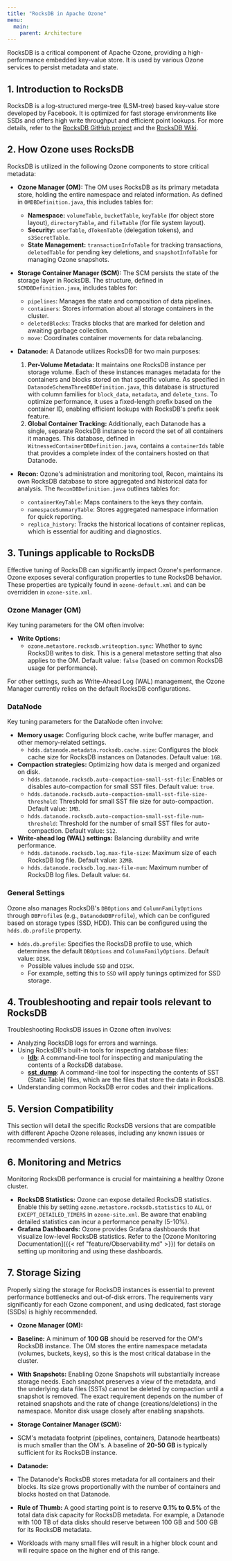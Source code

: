 ```yaml
---
title: "RocksDB in Apache Ozone"
menu:
  main:
    parent: Architecture
---
```


<!---
  Licensed to the Apache Software Foundation (ASF) under one or more
  contributor license agreements.  See the NOTICE file distributed with
  this work for additional information regarding copyright ownership.
  The ASF licenses this file to You under the Apache License, Version 2.0
  (the "License"); you may not use this file except in compliance with
  the License.  You may obtain a copy of the License at

      http://www.apache.org/licenses/LICENSE-2.0

  Unless required by applicable law or agreed to in writing, software
  distributed under the License is distributed on an "AS IS" BASIS,
  WITHOUT WARRANTIES OR CONDITIONS OF ANY KIND, either express or implied.
  See the License for the specific language governing permissions and
  limitations under the License.
-->

RocksDB is a critical component of Apache Ozone, providing a high-performance embedded key-value store. It is used by various Ozone services to persist metadata and state.

## 1. Introduction to RocksDB

RocksDB is a log-structured merge-tree (LSM-tree) based key-value store developed by Facebook. It is optimized for fast storage environments like SSDs and offers high write throughput and efficient point lookups. For more details, refer to the [RocksDB GitHub project](https://github.com/facebook/rocksdb) and the [RocksDB Wiki](https://github.com/facebook/rocksdb/wiki).

## 2. How Ozone uses RocksDB

RocksDB is utilized in the following Ozone components to store critical metadata:

*   **Ozone Manager (OM):** The OM uses RocksDB as its primary metadata store, holding the entire namespace and related information. As defined in `OMDBDefinition.java`, this includes tables for:
    *   **Namespace:** `volumeTable`, `bucketTable`, `keyTable` (for object store layout), `directoryTable`, and `fileTable` (for file system layout).
    *   **Security:** `userTable`, `dTokenTable` (delegation tokens), and `s3SecretTable`.
    *   **State Management:** `transactionInfoTable` for tracking transactions, `deletedTable` for pending key deletions, and `snapshotInfoTable` for managing Ozone snapshots.

*   **Storage Container Manager (SCM):** The SCM persists the state of the storage layer in RocksDB. The structure, defined in `SCMDBDefinition.java`, includes tables for:
    *   `pipelines`: Manages the state and composition of data pipelines.
    *   `containers`: Stores information about all storage containers in the cluster.
    *   `deletedBlocks`: Tracks blocks that are marked for deletion and awaiting garbage collection.
    *   `move`: Coordinates container movements for data rebalancing.

*   **Datanode:** A Datanode utilizes RocksDB for two main purposes:
    1.  **Per-Volume Metadata:** It maintains one RocksDB instance per storage volume. Each of these instances manages metadata for the containers and blocks stored on that specific volume. As specified in `DatanodeSchemaThreeDBDefinition.java`, this database is structured with column families for `block_data`, `metadata`, and `delete_txns`. To optimize performance, it uses a fixed-length prefix based on the container ID, enabling efficient lookups with RocksDB's prefix seek feature.
    2.  **Global Container Tracking:** Additionally, each Datanode has a single, separate RocksDB instance to record the set of all containers it manages. This database, defined in `WitnessedContainerDBDefinition.java`, contains a `containerIds` table that provides a complete index of the containers hosted on that Datanode.

*   **Recon:** Ozone's administration and monitoring tool, Recon, maintains its own RocksDB database to store aggregated and historical data for analysis. The `ReconDBDefinition.java` outlines tables for:
    *   `containerKeyTable`: Maps containers to the keys they contain.
    *   `namespaceSummaryTable`: Stores aggregated namespace information for quick reporting.
    *   `replica_history`: Tracks the historical locations of container replicas, which is essential for auditing and diagnostics.

## 3. Tunings applicable to RocksDB

Effective tuning of RocksDB can significantly impact Ozone's performance. Ozone exposes several configuration properties to tune RocksDB behavior. These properties are typically found in `ozone-default.xml` and can be overridden in `ozone-site.xml`.

### Ozone Manager (OM)

Key tuning parameters for the OM often involve:

*   **Write Options:**
    *   `ozone.metastore.rocksdb.writeoption.sync`: Whether to sync RocksDB writes to disk. This is a general metastore setting that also applies to the OM. Default value: `false` (based on common RocksDB usage for performance).

For other settings, such as Write-Ahead Log (WAL) management, the Ozone Manager currently relies on the default RocksDB configurations.

### DataNode

Key tuning parameters for the DataNode often involve:

*   **Memory usage:** Configuring block cache, write buffer manager, and other memory-related settings.
    *   `hdds.datanode.metadata.rocksdb.cache.size`: Configures the block cache size for RocksDB instances on Datanodes. Default value: `1GB`.
*   **Compaction strategies:** Optimizing how data is merged and organized on disk.
    *   `hdds.datanode.rocksdb.auto-compaction-small-sst-file`: Enables or disables auto-compaction for small SST files. Default value: `true`.
    *   `hdds.datanode.rocksdb.auto-compaction-small-sst-file-size-threshold`: Threshold for small SST file size for auto-compaction. Default value: `1MB`.
    *   `hdds.datanode.rocksdb.auto-compaction-small-sst-file-num-threshold`: Threshold for the number of small SST files for auto-compaction. Default value: `512`.
*   **Write-ahead log (WAL) settings:** Balancing durability and write performance.
    *   `hdds.datanode.rocksdb.log.max-file-size`: Maximum size of each RocksDB log file. Default value: `32MB`.
    *   `hdds.datanode.rocksdb.log.max-file-num`: Maximum number of RocksDB log files. Default value: `64`.

### General Settings

Ozone also manages RocksDB's `DBOptions` and `ColumnFamilyOptions` through `DBProfile`s (e.g., `DatanodeDBProfile`), which can be configured based on storage types (SSD, HDD). This can be configured using the `hdds.db.profile` property.

*   `hdds.db.profile`: Specifies the RocksDB profile to use, which determines the default `DBOptions` and `ColumnFamilyOptions`. Default value: `DISK`.
    *   Possible values include `SSD` and `DISK`.
    *   For example, setting this to `SSD` will apply tunings optimized for SSD storage.

## 4. Troubleshooting and repair tools relevant to RocksDB

Troubleshooting RocksDB issues in Ozone often involves:

*   Analyzing RocksDB logs for errors and warnings.
*   Using RocksDB's built-in tools for inspecting database files:
    *   [**ldb**](https://github.com/facebook/rocksdb/wiki/Administration-and-Data-Access-Tool#ldb-tool): A command-line tool for inspecting and manipulating the contents of a RocksDB database.
    *   [**sst_dump**](https://github.com/facebook/rocksdb/wiki/SST-Dump): A command-line tool for inspecting the contents of SST (Static Table) files, which are the files that store the data in RocksDB.
*   Understanding common RocksDB error codes and their implications.

## 5. Version Compatibility

This section will detail the specific RocksDB versions that are compatible with different Apache Ozone releases, including any known issues or recommended versions.

## 6. Monitoring and Metrics

Monitoring RocksDB performance is crucial for maintaining a healthy Ozone cluster.

*   **RocksDB Statistics:** Ozone can expose detailed RocksDB statistics. Enable this by setting `ozone.metastore.rocksdb.statistics` to `ALL` or `EXCEPT_DETAILED_TIMERS` in `ozone-site.xml`. Be aware that enabling detailed statistics can incur a performance penalty (5-10%).
*   **Grafana Dashboards:** Ozone provides Grafana dashboards that visualize low-level RocksDB statistics. Refer to the [Ozone Monitoring Documentation]({{< ref "feature/Observability.md" >}}) for details on setting up monitoring and using these dashboards.

## 7. Storage Sizing

Properly sizing the storage for RocksDB instances is essential to prevent performance bottlenecks and out-of-disk errors. The requirements vary significantly for each Ozone component, and using dedicated, fast storage (SSDs) is highly recommended.

*   **Ozone Manager (OM):**
  *   **Baseline:** A minimum of **100 GB** should be reserved for the OM's RocksDB instance. The OM stores the entire namespace metadata (volumes, buckets, keys), so this is the most critical database in the cluster.
  *   **With Snapshots:** Enabling Ozone Snapshots will substantially increase storage needs. Each snapshot preserves a view of the metadata, and the underlying data files (SSTs) cannot be deleted by compaction until a snapshot is removed. The exact requirement depends on the number of retained snapshots and the rate of change (creations/deletions) in the namespace. Monitor disk usage closely after enabling snapshots.

*   **Storage Container Manager (SCM):**
  *   SCM's metadata footprint (pipelines, containers, Datanode heartbeats) is much smaller than the OM's. A baseline of **20-50 GB** is typically sufficient for its RocksDB instance.

*   **Datanode:**
  *   The Datanode's RocksDB stores metadata for all containers and their blocks. Its size grows proportionally with the number of containers and blocks hosted on that Datanode.
  *   **Rule of Thumb:** A good starting point is to reserve **0.1% to 0.5%** of the total data disk capacity for RocksDB metadata. For example, a Datanode with 100 TB of data disks should reserve between 100 GB and 500 GB for its RocksDB metadata.
  *   Workloads with many small files will result in a higher block count and will require space on the higher end of this range.

